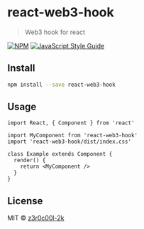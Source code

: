 # react-web3-hook

> Web3 hook for react

[![NPM](https://img.shields.io/npm/v/react-web3-hook.svg)](https://www.npmjs.com/package/react-web3-hook) [![JavaScript Style Guide](https://img.shields.io/badge/code_style-standard-brightgreen.svg)](https://standardjs.com)

## Install

```bash
npm install --save react-web3-hook
```

## Usage

```tsx
import React, { Component } from 'react'

import MyComponent from 'react-web3-hook'
import 'react-web3-hook/dist/index.css'

class Example extends Component {
  render() {
    return <MyComponent />
  }
}
```

## License

MIT © [z3r0c00l-2k](https://github.com/z3r0c00l-2k)

